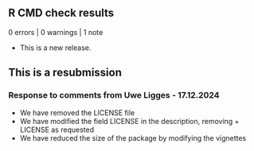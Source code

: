 ## R CMD check results

0 errors | 0 warnings | 1 note

* This is a new release.

## This is a resubmission
### Response to comments from Uwe Ligges - 17.12.2024

- We have removed the LICENSE file
- We have modified the field LICENSE in the description, removing + LICENSE as requested
- We have reduced the size of the package by modifying the vignettes
